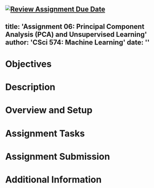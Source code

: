 [![Review Assignment Due Date](https://classroom.github.com/assets/deadline-readme-button-22041afd0340ce965d47ae6ef1cefeee28c7c493a6346c4f15d667ab976d596c.svg)](https://classroom.github.com/a/A_UGMINS)
---
title: 'Assignment 06: Principal Component Analysis (PCA) and Unsupervised Learning'
author: 'CSci 574: Machine Learning'
date: ''
---

# Objectives

# Description

# Overview and Setup

# Assignment Tasks

# Assignment Submission

# Additional Information

